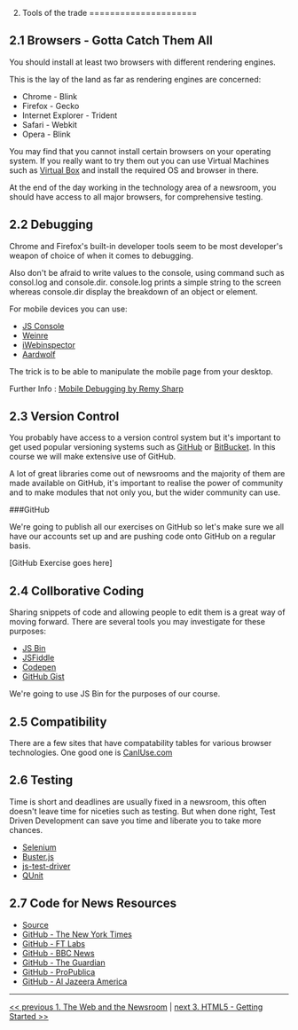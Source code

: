 2. Tools of the trade
=====================

2.1 Browsers - Gotta Catch Them All
-----------------------------------

You should install at least two browsers with different rendering engines.

This is the lay of the land as far as rendering engines are concerned:

* Chrome - Blink
* Firefox - Gecko
* Internet Explorer - Trident
* Safari - Webkit
* Opera - Blink

You may find that you cannot install certain browsers on your operating system. If you really want to try them out you can use Virtual Machines such as [Virtual Box](https://www.virtualbox.org/) and install the required OS and browser in there.

At the end of the day working in the technology area of a newsroom, you should have access to all major browsers, for comprehensive testing.

2.2 Debugging
-------------

Chrome and Firefox's built-in developer tools seem to be most developer's weapon of choice of when it comes to debugging.

Also don't be afraid to write values to the console, using command such as consol.log and console.dir. console.log prints a simple string to the screen whereas console.dir display the breakdown of an object or element.

For mobile devices you can use:

* [JS Console](http://jsconsole.com/)
* [Weinre](http://people.apache.org/~pmuellr/weinre/docs/latest/)
* [iWebinspector](http://www.iwebinspector.com/)
* [Aardwolf](https://github.com/lexandera/Aardwolf)

The trick is to be able to manipulate the mobile page from your desktop.

Further Info : [Mobile Debugging by Remy Sharp](https://speakerdeck.com/rem/mobile-debugging)

2.3 Version Control
-------------------

You probably have access to a version control system but it's important to get used popular versioning systems such as [GitHub](https://github.com/) or [BitBucket](https://bitbucket.org/). In this course we will make extensive use of GitHub.

A lot of great libraries come out of newsrooms and the majority of them are made available on GitHub, it's important to realise the power of community and to make modules that not only you, but the wider community can use.

###GitHub

We're going to publish all our exercises on GitHub so let's make sure we all have our accounts set up and are pushing code onto GitHub on a regular basis.

[GitHub Exercise goes here]



2.4 Collborative Coding
-----------------------

Sharing snippets of code and allowing people to edit them is a great way of moving forward. There are several tools you may investigate for these purposes:

* [JS Bin](http://jsbin.com/)
* [JSFiddle](http://jsfiddle.net/)
* [Codepen](http://codepen.io/)
* [GitHub Gist](https://gist.github.com/)

We're going to use JS Bin for the purposes of our course.

2.5 Compatibility
-----------------

There are a few sites that have compatability tables for various browser technologies. One good one is [CanIUse.com](http://caniuse.com/)


2.6 Testing
-----------

Time is short and deadlines are usually fixed in a newsroom, this often doesn't leave time for niceties such as testing. But when done right, Test Driven Development can save you time and liberate you to take more chances.

* [Selenium](http://www.seleniumhq.org/)
* [Buster.js](http://docs.busterjs.org/en/latest/)
* [js-test-driver](https://code.google.com/p/js-test-driver/)
* [QUnit](http://qunitjs.com/)




2.7 Code for News Resources
---------------------------

* [Source](http://source.opennews.org/en-US/)
* [GitHub - The New York Times](https://github.com/nytimes/)
* [GitHub - FT Labs]( https://github.com/ftlabs)
* [GitHub - BBC News](https://github.com/BBC-News/)
* [GitHub - The Guardian](https://github.com/guardian)
* [GitHub - ProPublica](https://github.com/propublica/)
* [GitHub - Al Jazeera America](https://github.com/ajam)


---

[<< previous 1. The Web and the Newsroom](01-web-and-the-newsroom.md) | 	[next 3. HTML5 - Getting Started >>](03-html5-getting-started.md)


